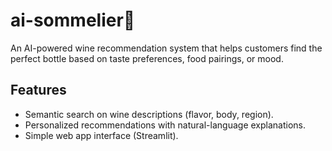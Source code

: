 # ai-sommelier🍷

An AI-powered wine recommendation system that helps customers find the perfect bottle based on taste preferences, food pairings, or mood.

## Features
- Semantic search on wine descriptions (flavor, body, region).
- Personalized recommendations with natural-language explanations.
- Simple web app interface (Streamlit).

